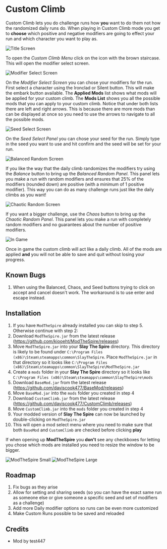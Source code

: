 # Custom Climb #
Custom Climb lets you do challenge runs how **you** want to do them not how the randomized daily runs do. When playing in Custom Climb mode you get to **choose** which positive and negative modifiers are going to effect your run and which character you want to play as.

![Title Screen](github_resources/custom_climb_main_menu.png)

To open the *Custom Climb Menu* click on the icon with the brown staircase. This will open the modifier select screen.

![Modifier Select Screen](github_resources/custom_climb_select_screen.png)

On the *Modifier Select Screen* you can chose your modifiers for the run. First select a character using the Ironclad or Silent button. This will make the embark button available. The **Applied Mods** list shows what mods will be applied for your custom climb. The **Mods List** shows you all the possible mods that you can apply to your custom climb. Notice that under both lists there are left and right arrows. This is because there are more mods than can be displayed at once so you need to use the arrows to navigate to all the possible mods.

![Seed Select Screen](github_resources/seed_select.png)

On the *Seed Select Panel* you can chose your seed for the run. Simply type in the seed you want to use and hit confirm and the seed will be set for your run.

![Balanced Random Screen](github_resources/balanced_random.png)

If you like the way that the daily climb randomizes the modifiers try using the *Balance* button to bring up the *Balanced Random Panel*. This panel lets you make a run with random modifiers and ensures that 25% of the modifiers (rounded down) are positive (with a minimum of 1 positive modifier). This way you can do as many challenge runs just like the daily climbs as you want!

![Chaotic Random Screen](github_resources/chaotic_random.png)

If you want a bigger challenge, use the *Chaos* button to bring up the *Chaotic Random Panel*. This panel lets you make a run with completely random modifiers and no guarantees about the number of positive modifiers.

![In Game](github_resources/custom_climb_in_game.png)

Once in game the custom climb will act like a daily climb. All of the mods are applied **and** you will not be able to save and quit without losing your progress.

## Known Bugs ##
1. When using the Balanced, Chaos, and Seed buttons trying to click on accept and cancel doesn't work. The workaround is to use enter and escape instead.

## Installation ##
1. If you have `ModTheSpire` already installed you can skip to step 5. Otherwise continue with step 2:
2. Download `ModTheSpire.jar` from the latest release (https://github.com/kiooeht/ModTheSpire/releases)
3. Move `ModTheSpire.jar` into your **Slay The Spire** directory. This directory is likely to be found under `C:\Program Files (x86)\Steam\steamapps\common\SlayTheSpire`. Place `ModTheSpire.jar` in that directory so it looks like `C:\Program Files (x86)\Steam\steamapps\common\SlayTheSpire\ModTheSpire.jar`
4. Create a `mods` folder in your **Slay The Spire** directory so it looks like `C:\Program Files (x86)\Steam\steamapps\common\SlayTheSpire\mods`
5. Download `BaseMod.jar` from the latest release (https://github.com/daviscook477/BaseMod/releases)
6. Move `BaseMod.jar` into the `mods` folder you created in step 4
7. Download `CustomClimb.jar` from the latest release (https://github.com/daviscook477/CustomClimb/releases)
8. Move `CustomClimb.jar` into the `mods` folder you created in step 4
9. Your modded version of **Slay The Spire** can now be launched by double-clicking on `ModTheSpire.jar`
10. This will open a mod select menu where you need to make sure that both `BaseMod` and `CustomClimb` are checked before clicking **play**

If when opening up **ModTheSpire** you **don't** see any checkboxes for letting you chose which mods are installed you need to resize the window to be bigger.

![ModTheSpire Small](github_resources/modthespire_small.png)
![ModTheSpire Large](github_resources/modthespire_large.png)

## Roadmap ##
1. Fix bugs as they arise
2. Allow for setting and sharing seeds (so you can have the exact same run as someone else or give someone a specific seed and set of modifiers as a challenge)
3. Add more Daily modifier options so runs can be even more customized
4. Make Custom Runs possible to be saved and reloaded

## Credits ##
* Mod by test447
